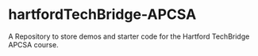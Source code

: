 # hartfordTechBridge-APCSA

A Repository to store demos and starter code for the Hartford TechBridge APCSA course.